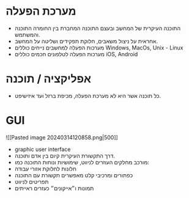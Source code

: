 # מערכת הפעלה
- התוכנה העיקרית של המחשב ובעצם התוכנה המחברת בין החומרה התוכנה והמשתמש.
- אחראית על ניצול משאבים, חלוקת תפקידים ושליטה על המחשב.
- מערכות הפעלה למחשבים נייחים כוללים Windows, MacOs, Unix - Linux
- מערכות הפעלה לטלפונים חכמים כוללים iOS, Android
# אפליקציה / תוכנה
- כל תוכנה אשר היא לא מערכת הפעלה, מכיפת ברזל ועד איזישיפט.
# GUI
![[Pasted image 20240314120858.png|500]]
- graphic user interface
- דרך התקשורת העיקרית קיום בין אדם ותוכנה.
- מורכב מחלקים העוזרים לניווט, שימושיות ונוחות התוכנה כמו:
- חלונות לחלוקת אזורי עבודה
- כפתורים ומרכיבי קלט מאפשרים תקשורת עם התוכנה
- תפריטים לניווט
- תמונות ו״אייקונים״ כעזרים ראייתים
